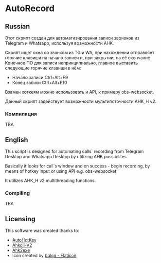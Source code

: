# AutoRecord

## Russian

Этот скрипт создан для автоматизирования записи звоноков из Telegram и Whatsapp, используя возможности AHK.

Скрипт ищет окна со звонком из TG и WA, при нахождении отправляет горячие клавиши на начало записи и, при закрытии, на её окончание.
Конечное ПО для записи непринципиально, главное выставить следующие горячие клавиши в нём:

- Начало записи Ctrl+Alt+F9
- Конец записи Ctrl+Alt+F10

Взамен хоткеям можно использовать и API, к примеру obs-websocket.

Данный скрипт задействует возможности мультипоточности AHK_H v2.

### Компиляция

TBA

## English

This script is designed for automating calls` recording from Telegram Desktop and Whatsapp Desktop by utilizing AHK possibilites.

Basically it looks for call`s window and on success - begin recording, by means of hotkey input or using API e.g. obs-websocket

It utilizes AHK_H v2 multithreading functions.

### Compiling

TBA

## Licensing

This software was created thanks to:

- [AutoHotKey](https://github.com/AutoHotkey/AutoHotkey/tree/alpha)
- [Ahkdll-V2](https://github.com/HotKeyIt/ahkdll-v2-release/)
- [Ahk2exe](https://github.com/AutoHotkey/Ahk2Exe)
- Icon created by [bqlqn - Flaticon](https://www.flaticon.com/free-icon/radio-waves_1340130)
